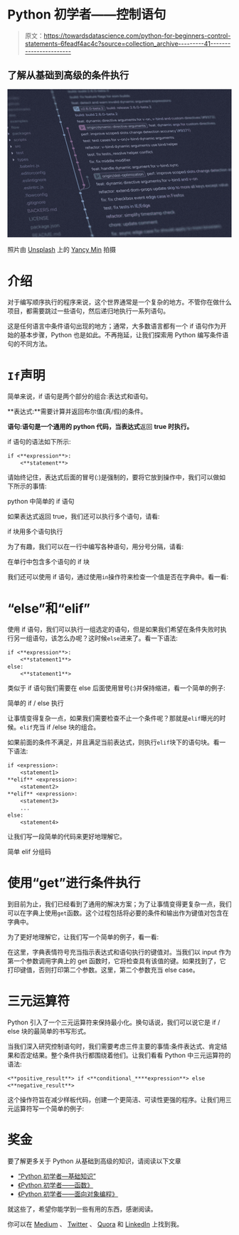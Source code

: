 # Python 初学者——控制语句

> 原文：<https://towardsdatascience.com/python-for-beginners-control-statements-6feadf4ac4c?source=collection_archive---------41----------------------->

## 了解从基础到高级的条件执行

![](img/5608394fb8806296d586a067331a43dc.png)

照片由 [Unsplash](https://unsplash.com?utm_source=medium&utm_medium=referral) 上的 [Yancy Min](https://unsplash.com/@yancymin?utm_source=medium&utm_medium=referral) 拍摄

# 介绍

对于编写顺序执行的程序来说，这个世界通常是一个复杂的地方。不管你在做什么项目，都需要跳过一些语句，然后递归地执行一系列语句。

这是任何语言中条件语句出现的地方；通常，大多数语言都有一个 if 语句作为开始的基本步骤，Python 也是如此。不再拖延，让我们探索用 Python 编写条件语句的不同方法。

# ``If``声明

简单来说，if 语句是两个部分的组合:表达式和语句。

**表达式:**需要计算并返回布尔值(真/假)的条件。

**语句:**语句是一个通用的 python 代码，当**表达式**返回 **true 时执行。**

if 语句的语法如下所示:

```
if <**expression**>:
    <**statement**>
```

请始终记住，表达式后面的冒号(:)是强制的，要将它放到操作中，我们可以做如下所示的事情:

python 中简单的 if 语句

如果表达式返回 true，我们还可以执行多个语句，请看:

if 块用多个语句执行

为了有趣，我们可以在一行中编写各种语句，用分号分隔，请看:

在单行中包含多个语句的 if 块

我们还可以使用 if 语句，通过使用`in`操作符来检查一个值是否在字典中。看一看:

# “else”和“elif”

使用 if 语句，我们可以执行一组选定的语句，但是如果我们希望在条件失败时执行另一组语句，该怎么办呢？这时候`else`进来了。看一下语法:

```
if <**expression**>:
    <**statement1**>
else:
    <**statement1**>
```

类似于 if 语句我们需要在 else 后面使用冒号(:)并保持缩进，看一个简单的例子:

简单的 if / else 执行

让事情变得复杂一点，如果我们需要检查不止一个条件呢？那就是`elif`曝光的时候。`elif`充当 if /else 块的组合。

如果前面的条件不满足，并且满足当前表达式，则执行`elif`块下的语句块。看一下语法:

```
if <expression>:
    <statement1>
**elif** <expression>:
    <statement2>
**elif** <expression>:
    <statement3>
    ...
else:
    <statement4>
```

让我们写一段简单的代码来更好地理解它。

简单 elif 分组码

# 使用“get”进行条件执行

到目前为止，我们已经看到了通用的解决方案；为了让事情变得更复杂一点，我们可以在字典上使用`get`函数。这个过程包括将必要的条件和输出作为键值对包含在字典中。

为了更好地理解它，让我们写一个简单的例子，看一看:

在这里，字典表情符号充当指示表达式和语句执行的键值对。当我们以 input 作为第一个参数调用字典上的 get 函数时，它将检查具有该值的键。如果找到了，它打印键值，否则打印第二个参数。这里，第二个参数充当 else case。

# 三元运算符

Python 引入了一个三元运算符来保持最小化。换句话说，我们可以说它是 if / else 块的最简单的书写形式。

当我们深入研究控制语句时，我们需要考虑三件主要的事情:条件表达式、肯定结果和否定结果。整个条件执行都围绕着他们。让我们看看 Python 中三元运算符的语法:

```
<**positive_result**> if <**conditional_****expression**> else <**negative_result**>
```

这个操作符旨在减少样板代码，创建一个更简洁、可读性更强的程序。让我们用三元运算符写一个简单的例子:

# 奖金

要了解更多关于 Python 从基础到高级的知识，请阅读以下文章

*   [“Python 初学者—基础知识”](https://medium.com/android-dev-hacks/python-for-beginners-basics-7ac6247bb4f4)
*   [《Python 初学者——函数》](/python-for-beginners-functions-2e4534f0ae9d)
*   [《Python 初学者——面向对象编程》](https://medium.com/better-programming/python-for-beginners-object-oriented-programming-3b231bb3dd49)

就这些了，希望你能学到一些有用的东西，感谢阅读。

你可以在 [Medium](https://medium.com/@sgkantamani) 、 [Twitter](https://twitter.com/SG5202) 、 [Quora](https://www.quora.com/profile/Siva-Ganesh-Kantamani-1) 和 [LinkedIn](https://www.linkedin.com/in/siva-kantamani-bb59309b/) 上找到我。